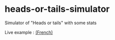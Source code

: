 # heads-or-tails-simulator
Simulator of "Heads or tails" with some stats

Live example : [(French)](https://codepen.io/Hickacou/full/ewzpNN)
